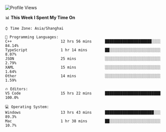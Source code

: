 <!--START_SECTION:waka-->
![Profile Views](http://img.shields.io/badge/Profile%20Views-10-blue)

📊 **This Week I Spent My Time On** 

```text
⌚︎ Time Zone: Asia/Shanghai

💬 Programming Languages: 
C++                      12 hrs 56 mins      █████████████████████░░░░   84.14% 
TypeScript               1 hr 14 mins        ██░░░░░░░░░░░░░░░░░░░░░░░   8.07% 
JSON                     25 mins             ░░░░░░░░░░░░░░░░░░░░░░░░░   2.79% 
XAML                     15 mins             ░░░░░░░░░░░░░░░░░░░░░░░░░   1.64% 
Other                    14 mins             ░░░░░░░░░░░░░░░░░░░░░░░░░   1.59%

🔥 Editors: 
VS Code                  15 hrs 22 mins      █████████████████████████   100.0%

💻 Operating System: 
Windows                  13 hrs 43 mins      ██████████████████████░░░   89.3% 
Mac                      1 hr 38 mins        ██░░░░░░░░░░░░░░░░░░░░░░░   10.7%

```


<!--END_SECTION:waka-->
